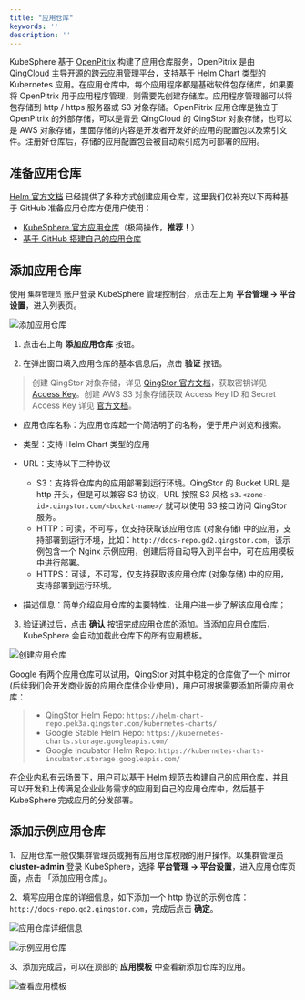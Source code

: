 ```yaml
---
title: "应用仓库"
keywords: ''
description: ''
---
```


KubeSphere 基于 [OpenPitrix](https://openpitrix.io) 构建了应用仓库服务，OpenPitrix 是由 [QingCloud](https://www.qingcloud.com) 主导开源的跨云应用管理平台，支持基于 Helm Chart 类型的 Kubernetes 应用。在应用仓库中，每个应用程序都是基础软件包存储库，如果要将 OpenPitrix 用于应用程序管理，则需要先创建存储库。应用程序管理器可以将包存储到 http / https 服务器或 S3 对象存储。OpenPitrix 应用仓库是独立于 OpenPitrix 的外部存储，可以是青云 QingCloud 的 QingStor 对象存储，也可以是 AWS 对象存储，里面存储的内容是开发者开发好的应用的配置包以及索引文件。注册好仓库后，存储的应用配置包会被自动索引成为可部署的应用。

## 准备应用仓库

[Helm 官方文档](https://helm.sh/docs/developing_charts/#the-chart-repository-guide) 已经提供了多种方式创建应用仓库，这里我们仅补充以下两种基于 GitHub 准备应用仓库方便用户使用：

- [KubeSphere 官方应用仓库](../app-hosting-official)（极简操作，**推荐！**）
- [基于 GitHub 搭建自己的应用仓库](../app-hosting-github)


## 添加应用仓库

使用 `集群管理员` 账户登录 KubeSphere 管理控制台，点击左上角 **平台管理 → 平台设置**，进入列表页。

![添加应用仓库](https://pek3b.qingstor.com/kubesphere-docs/png/20190410020944.png)

1. 点击右上角 **添加应用仓库** 按钮。

2. 在弹出窗口填入应用仓库的基本信息后，点击 **验证** 按钮。

> 创建 QingStor 对象存储，详见 [QingStor 官方文档](https://docs.qingcloud.com/qingstor/guide/bucket_manage.html#%E5%88%9B%E5%BB%BA-bucket)，获取密钥详见 [Access Key](https://docs.qingcloud.com/qingstor/api/common/signature.html#%E8%8E%B7%E5%8F%96-access-key)。创建 AWS S3 对象存储获取 Access Key ID 和 Secret Access Key 详见 [官方文档](https://docs.aws.amazon.com/zh_cn/general/latest/gr/managing-aws-access-keys.html)。

- 应用仓库名称：为应用仓库起一个简洁明了的名称，便于用户浏览和搜索。
- 类型：支持 Helm Chart 类型的应用
- URL：支持以下三种协议
   - S3：支持将仓库内的应用部署到运行环境。QingStor 的 Bucket URL 是 http 开头，但是可以兼容 S3 协议，URL 按照 S3 风格 `s3.<zone-id>.qingstor.com/<bucket-name>/` 就可以使用 S3 接口访问 QingStor 服务。
   - HTTP：可读，不可写，仅支持获取该应用仓库 (对象存储) 中的应用，支持部署到运行环境，比如：`http://docs-repo.gd2.qingstor.com`，该示例包含一个 Nginx 示例应用，创建后将自动导入到平台中，可在应用模板中进行部署。
   - HTTPS：可读，不可写，仅支持获取该应用仓库 (对象存储) 中的应用，支持部署到运行环境。

- 描述信息：简单介绍应用仓库的主要特性，让用户进一步了解该应用仓库；

3. 验证通过后，点击 **确认** 按钮完成应用仓库的添加。当添加应用仓库后，KubeSphere 会自动加载此仓库下的所有应用模板。

![创建应用仓库](/repo-basic.png)

Google 有两个应用仓库可以试用，QingStor 对其中稳定的仓库做了一个 mirror (后续我们会开发商业版的应用仓库供企业使用)，用户可根据需要添加所需应用仓库：

> - QingStor Helm Repo: `https://helm-chart-repo.pek3a.qingstor.com/kubernetes-charts/`
> - Google Stable Helm Repo: `https://kubernetes-charts.storage.googleapis.com/`
> - Google Incubator Helm Repo: `https://kubernetes-charts-incubator.storage.googleapis.com/`

在企业内私有云场景下，用户可以基于 [Helm](https://helm.sh) 规范去构建自己的应用仓库，并且可以开发和上传满足企业业务需求的应用到自己的应用仓库中，然后基于 KubeSphere 完成应用的分发部署。

## 添加示例应用仓库


1、应用仓库一般仅集群管理员或拥有应用仓库权限的用户操作。以集群管理员 **cluster-admin** 登录 KubeSphere，选择 **平台管理 → 平台设置**，进入应用仓库页面，点击 「添加应用仓库」。

2、填写应用仓库的详细信息，如下添加一个 http 协议的示例仓库：`http://docs-repo.gd2.qingstor.com`，完成后点击 **确定**。

![应用仓库详细信息](/app-repo-basic.png)

![示例应用仓库](https://pek3b.qingstor.com/kubesphere-docs/png/20190428181651.png)

3、添加完成后，可以在顶部的 **应用模板** 中查看新添加仓库的应用。

![查看应用模板](/app-template-lists.png)